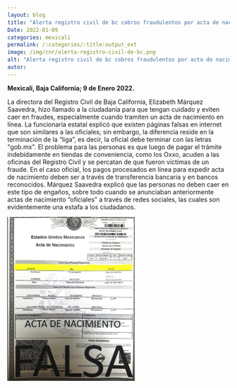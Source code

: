 ```yaml
---
layout: blog
title: "Alerta registro civil de bc cobros fraudulentos por acta de nacimiento"
Date: 2022-01-09
categories: mexicali
permalink: /:categories/:title:output_ext
image: /img/cnr/alerta-registro-civil-de-bc.png
alt: "Alerta registro civil de bc cobros fraudulentos por acta de nacimiento"
autor:
---
```


**Mexicali, Baja California; 9 de Enero 2022.** 

La directora del Registro Civil de Baja California, Elizabeth Márquez Saavedra, hizo llamado a la ciudadanía para que tengan cuidado y eviten caer en fraudes, especialmente cuando tramiten un acta de nacimiento en línea.
La funcionaria estatal explicó que existen páginas falsas en internet que son similares a las oficiales; sin embargo, la diferencia reside en la terminación de la “liga”, es decir, la oficial debe terminar con las letras "gob.mx".
El problema para las personas es que luego de pagar el trámite indebidamente en tiendas de conveniencia, como los Oxxo, acuden a las oficinas del Registro Civil y se percatan de que fueron víctimas de un fraude. En el caso oficial, los pagos procesados en línea para expedir acta de nacimiento deben ser a través de transferencia bancaria y en bancos reconocidos.
Márquez Saavedra explicó que las personas no deben caer en este tipo de engaños, sobre todo cuando se anunciaban anteriormente actas de nacimiento “oficiales” a través de redes sociales, las cuales son evidentemente una estafa a los ciudadanos.

<div id="carouselExampleSlidesOnly" class="carousel slide" data-ride="carousel">
  <div class="carousel-inner">
    <div class="carousel-item active">
       <img class="d-block w-100" src="/img/cnr/alerta-registro-civil-de-bc.png" loading="lazy"  alt="Alerta registro civil de bc cobros fraudulentos por acta de nacimiento">
    </div>
  </div>
</div>